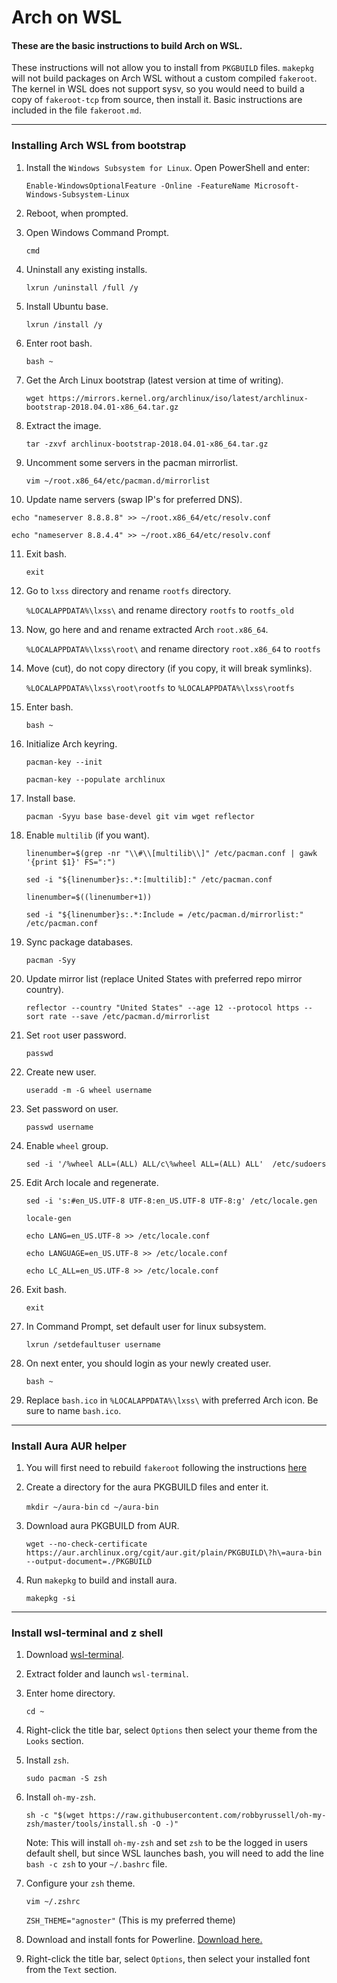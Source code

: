 # Arch on WSL
#### These are the basic instructions to build Arch on WSL.
These instructions will not allow you to install from `PKGBUILD` files. `makepkg` will not build packages on Arch WSL without a custom compiled `fakeroot`.
The kernel in WSL does not support sysv, so you would need to build a copy of `fakeroot-tcp` from source, then install it.
Basic instructions are included in the file `fakeroot.md`.

***

### Installing Arch WSL from bootstrap

1. Install the `Windows Subsystem for Linux`. Open PowerShell and enter:

   `Enable-WindowsOptionalFeature -Online -FeatureName Microsoft-Windows-Subsystem-Linux`

2. Reboot, when prompted.
3. Open Windows Command Prompt.

   `cmd`

4. Uninstall any existing installs.

   `lxrun /uninstall /full /y`

5. Install Ubuntu base.

   `lxrun /install /y`

6. Enter root bash.

   `bash ~`

7. Get the Arch Linux bootstrap (latest version at time of writing).

   `wget https://mirrors.kernel.org/archlinux/iso/latest/archlinux-bootstrap-2018.04.01-x86_64.tar.gz`

8. Extract the image.

   `tar -zxvf archlinux-bootstrap-2018.04.01-x86_64.tar.gz`

9. Uncomment some servers in the pacman mirrorlist.

   `vim ~/root.x86_64/etc/pacman.d/mirrorlist`

10. Update name servers (swap IP's for preferred DNS).

   `echo "nameserver 8.8.8.8" >> ~/root.x86_64/etc/resolv.conf`

   `echo "nameserver 8.8.4.4" >> ~/root.x86_64/etc/resolv.conf`

11. Exit bash.

      `exit`

12. Go to `lxss` directory and rename `rootfs` directory.

      `%LOCALAPPDATA%\lxss\` and rename directory `rootfs` to `rootfs_old`

13. Now, go here and and rename extracted Arch `root.x86_64`.

      `%LOCALAPPDATA%\lxss\root\` and rename directory `root.x86_64` to `rootfs`

14. Move (cut), do not copy directory (if you copy, it will break symlinks).

      `%LOCALAPPDATA%\lxss\root\rootfs` to `%LOCALAPPDATA%\lxss\rootfs`

15. Enter bash.

      `bash ~`

16. Initialize Arch keyring.

      `pacman-key --init`

      `pacman-key --populate archlinux`

17. Install base.

      `pacman -Syyu base base-devel git vim wget reflector`

18. Enable `multilib` (if you want).

      `linenumber=$(grep -nr "\\#\\[multilib\\]" /etc/pacman.conf | gawk '{print $1}' FS=":")`

      `sed -i "${linenumber}s:.*:[multilib]:" /etc/pacman.conf`

      `linenumber=$((linenumber+1))`

      `sed -i "${linenumber}s:.*:Include = /etc/pacman.d/mirrorlist:" /etc/pacman.conf`

19. Sync package databases.

      `pacman -Syy`

20. Update mirror list (replace United States with preferred repo mirror country).

      `reflector --country "United States" --age 12 --protocol https --sort rate --save /etc/pacman.d/mirrorlist`

21. Set `root` user password.

      `passwd`

22. Create new user.

      `useradd -m -G wheel username`

23. Set password on user.

      `passwd username`

24. Enable `wheel` group.

       `sed -i '/%wheel ALL=(ALL) ALL/c\%wheel ALL=(ALL) ALL'  /etc/sudoers`

25. Edit Arch locale and regenerate.

      `sed -i 's:#en_US.UTF-8 UTF-8:en_US.UTF-8 UTF-8:g' /etc/locale.gen`

      `locale-gen`

      `echo LANG=en_US.UTF-8 >> /etc/locale.conf`

      `echo LANGUAGE=en_US.UTF-8 >> /etc/locale.conf`

      `echo LC_ALL=en_US.UTF-8 >> /etc/locale.conf`

26. Exit bash.

      `exit`

27. In Command Prompt, set default user for linux subsystem.

      `lxrun /setdefaultuser username`

28. On next enter, you should login as your newly created user.

      `bash ~`

29. Replace `bash.ico` in `%LOCALAPPDATA%\lxss\` with preferred Arch icon. Be sure to name `bash.ico`.

***

### Install Aura AUR helper

1. You will first need to rebuild `fakeroot` following the instructions [here](../master/fakeroot.md)

2. Create a directory for the aura PKGBUILD files and enter it.

   `mkdir ~/aura-bin`
   `cd ~/aura-bin`

3. Download aura PKGBUILD from AUR.  

   `wget --no-check-certificate https://aur.archlinux.org/cgit/aur.git/plain/PKGBUILD\?h\=aura-bin --output-document=./PKGBUILD`

4. Run `makepkg` to build and install aura.

   `makepkg -si`

***

### Install wsl-terminal and z shell

1. Download [wsl-terminal](https://github.com/goreliu/wsl-terminal/releases).
2. Extract folder and launch `wsl-terminal`.
3. Enter home directory.

   `cd ~`

3. Right-click the title bar, select `Options` then select your theme from the `Looks` section.

4. Install `zsh`.

   `sudo pacman -S zsh`

5. Install `oh-my-zsh`.

   `sh -c "$(wget https://raw.githubusercontent.com/robbyrussell/oh-my-zsh/master/tools/install.sh -O -)"`

   Note: This will install `oh-my-zsh` and set `zsh` to be the logged in users default shell, but since WSL launches bash, you will need to add the line `bash -c zsh` to your `~/.bashrc` file.

6. Configure your `zsh` theme.

   `vim ~/.zshrc`

   `ZSH_THEME="agnoster"` (This is my preferred theme)

7. Download and install fonts for Powerline. [Download here.](https://github.com/powerline/fonts/)
8. Right-click the title bar, select `Options`, then select your installed font from the `Text` section.
